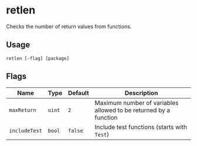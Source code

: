 # retlen

Checks the number of return values from functions.

## Usage

```
retlen [-flag] [package]
```

## Flags

Name | Type | Default | Description
---- | ---- | ------- | -----------
`maxReturn` | `uint` | `2` | Maximum number of variables allowed to be returned by a function
`includeTest` | `bool` | `false` | Include test functions (starts with `Test`)